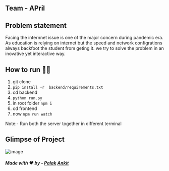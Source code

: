 ## Team - APril

## Problem statement
 Facing the internnet issue is one of the major concern during pandemic era. As education is relying on internet but the speed and network configrations always backfoot the student from geting it. 
 we try to solve the problem in an inovative yet interactive way.

## How to run 🏃‍♀️
1. git clone 
2. `pip install -r  backend/requirements.txt`
3. cd backend
4. `python run.py`
5. in root folder `npm i`
6. cd frontend 
7. now `npm run watch `

Note:-
 Run both the server together in different terminal

## Glimpse of Project
 ![image](https://user-images.githubusercontent.com/54790525/125194005-ffbf3b00-e26c-11eb-8fcc-9bcc5671084f.png)



 ##### Made with ❤ by - [Palak](https://github.com/Palak-137) [Ankit](https://github.com/cnarte)


